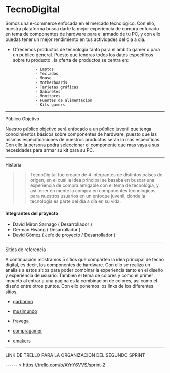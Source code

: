 <h1>TecnoDigital</h1>

Somos una e-commerce enfocada en el mercado tecnológico. Con ello, nuestra plataforma busca darte la mejor experiencia de compra enfocado en tema de componentes de hardware para el armado de tu PC, y con ello puedas tener un mejor rendimiento en tus actividades del dia a dia.


- Ofrecemos productos de tecnologia tanto para el ámbito gamer o para un publico general. Puesto que tendras todos los datos especificos sobre tu producto , la oferta de productos se centra en: 

				- Laptos 
				- Teclados  
				- Mouse 
				- Motherboards 
				- Tarjetas gráficas 
				- Gabinetes 
				- Monitores 
				- Fuentes de alimentación 
				- Kits gamers
------------
Público Objetivo

Nuestro público objetivo será enfocado a un público juvenil que tenga conocimientos básicos sobre componentes de hardware, puesto que las mismas especificaciones de nuestros  productos serán lo mas especificas. Con ello,la persona podra seleccionar el componente que mas vaya a sus necesidades para armar su kit para su PC.


------------
Historia
 
>> TecnoDigital fue creado de 4 integrantes de distintos países de origen, en el cual la idea principal  se basaba en buscar una experiencia de compra amigable con el tema de tecnológia, y así tener en mente la compra en componentes tecnológicos para nuestros usuarios en un enfoque juvenil, donde la tecnologia es parte del día a día en su vida.


#### Integrantes del proyecto

- David Miron Sarnago ( Desarrollador )
- German Hwang ( Desarrollador )
- David Gómez ( Jefe de proyecto / Desarrollador )

------------

Sitios de referencia <br>

A continuación mostramos 5 sitios que comparten la idea principal de tecno digital, es decir, los componentes de hardware. Con ello se realizo un analisis a estos sitios para poder combinar la experiencia tanto en el diseño y experiencia de usuario. Tambien el tema de colores y como el primer impacto al entrar a una pagina es la combinacion de colores, así como el diseño entre otros puntos. Con ello ponemos los links de los diferentes sitios. 

 * [garbarino](https://www.garbarino.com/?mshops-cookie-isguest=true&mshops-redirection-timestamp=1652148767781 "garbarino")
 - [musimundo](https://www.musimundo.com/?gclid=CjwKCAjw9-KTBhBcEiwAr19ig_y-s5BOP6wEi9IxP6jzPEN0loO2fLViEKoY54j9UUlM0WZ75Sh-xBoCtu0QAvD_BwE "musimundo")

- [fravega](https://www.fravega.com/ "fravega")
- [compragamer](https://compragamer.com/ "compragamer")

- [emakers](https://www.emakers.com.ar/ "emakers")

------------

LINK DE TRELLO PARA LA ORGANIZACION DEL SEGUNDO SPRINT

  ------ >     https://trello.com/b/AYnY6VVS/sprint-2


